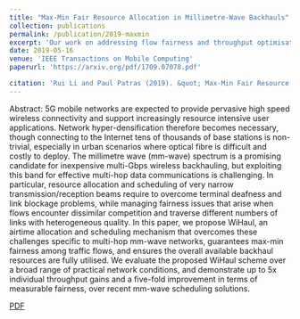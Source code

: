 ```yaml
---
title: "Max-Min Fair Resource Allocation in Millimetre-Wave Backhauls"
collection: publications
permalink: /publication/2019-maxmin
excerpt: 'Our work on addressing flow fairness and throughput optimisation in mm-wave backhauls.'
date: 2019-05-16 
venue: 'IEEE Transactions on Mobile Computing'
paperurl: 'https://arxiv.org/pdf/1709.07078.pdf'

citation: 'Rui Li and Paul Patras (2019). &quot; Max-Min Fair Resource Allocation in Millimetre-Wave Backhauls. &quot; <i>  IEEE Transactions on Mobile Computing ( Early Access ) </i>. DOI: 10.1109/TMC.2019.2917205.'
---
```


Abstract: 5G mobile networks are expected to provide pervasive high speed wireless connectivity and support increasingly resource intensive user applications. Network hyper-densification therefore becomes necessary, though connecting to the Internet tens of thousands of base stations is non-trivial, especially in urban scenarios where optical fibre is difficult and costly to deploy. The millimetre wave (mm-wave) spectrum is a promising candidate for inexpensive multi-Gbps wireless backhauling, but exploiting this band for effective multi-hop data communications is challenging. In particular, resource allocation and scheduling of very narrow transmission/reception beams require to overcome terminal deafness and link blockage problems, while managing fairness issues that arise when flows encounter dissimilar competition and traverse different numbers of links with heterogeneous quality. In this paper, we propose WiHaul, an airtime allocation and scheduling mechanism that overcomes these challenges specific to multi-hop mm-wave networks, guarantees max-min fairness among traffic flows, and ensures the overall available backhaul resources are fully utilised. We evaluate the proposed WiHaul scheme over a broad range of practical network conditions, and demonstrate up to 5x individual throughput gains and a five-fold improvement in terms of measurable fairness, over recent mm-wave scheduling solutions.

[PDF](http://ruihuili.github.io/files/li19TMC.pdf)

